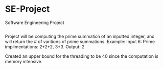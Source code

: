 # SE-Project
Software Engineering Project

![<Alt text for image>](https://github.com/colinm0125/SE-Project/assets/113200930/a79bc0f0-1c29-4309-ad6d-9a890cdfb077)

Project will be computing the prime summation of an inputted integer, and will return the # of varitions of prime summations.
Example:
Input 6:
Prime implimentations: 2+2+2, 3+3.
Output: 2

Created an upper bound for the threading to be 40 since the computation
is memory intensive.

